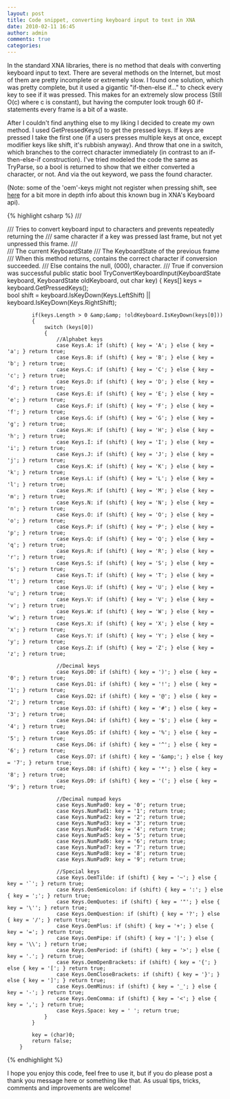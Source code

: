 ```yaml
---
layout: post
title: Code snippet, converting keyboard input to text in XNA
date: 2010-02-11 16:45
author: admin
comments: true
categories:
---
```

In the standard XNA libraries, there is no method that deals with converting keyboard input to text. There are several methods on the Internet, but most of them are pretty incomplete or extremely slow. I found one solution, which was pretty complete, but it used a gigantic "if-then-else if..."  to check every key to see if it was pressed. This makes for an extremely slow process (Still O(c) where c is constant), but having the computer look trough 60 if-statements every frame is a bit of a waste.

After I couldn't find anything else to my liking I decided to create my own method. I used GetPressedKeys() to get the pressed keys. If keys are pressed I take the first one (if a users presses multiple keys at once, except modifier keys like shift, it's rubbish anyway). And throw that one in a switch, which branches to the correct character immediately (in contrast to an if-then-else-if construction). I've tried modeled the code the same as TryParse, so a bool is returned to show that we either converted a character, or not. And via the out keyword, we pass the found character.

(Note: some of the 'oem'-keys might not register when pressing shift, see <a href="http://forums.xna.com/forums/p/28690/159838.aspx">here</a> for a bit more in depth info about this known bug in XNA's Keyboard api). 

{% highlight csharp %}
 /// <summary>
        /// Tries to convert keyboard input to characters and prevents repeatedly returning the 
        /// same character if a key was pressed last frame, but not yet unpressed this frame.
        /// </summary>
        /// <param name="keyboard">The current KeyboardState</param>
        /// <param name="oldKeyboard">The KeyboardState of the previous frame</param>
        /// <param name="key">When this method returns, contains the correct character if conversion succeeded.
        /// Else contains the null, (000), character.</param>
        /// <returns>True if conversion was successful</returns>
        public static bool TryConvertKeyboardInput(KeyboardState keyboard, KeyboardState oldKeyboard, out char key)
        {
            Keys[] keys = keyboard.GetPressedKeys();            
            bool shift = keyboard.IsKeyDown(Keys.LeftShift) || keyboard.IsKeyDown(Keys.RightShift);            
            
            if(keys.Length > 0 &amp;&amp; !oldKeyboard.IsKeyDown(keys[0]))
            {                
                switch (keys[0])
                {
                    //Alphabet keys
                    case Keys.A: if (shift) { key = 'A'; } else { key = 'a'; } return true;
                    case Keys.B: if (shift) { key = 'B'; } else { key = 'b'; } return true;
                    case Keys.C: if (shift) { key = 'C'; } else { key = 'c'; } return true;
                    case Keys.D: if (shift) { key = 'D'; } else { key = 'd'; } return true;
                    case Keys.E: if (shift) { key = 'E'; } else { key = 'e'; } return true;
                    case Keys.F: if (shift) { key = 'F'; } else { key = 'f'; } return true;
                    case Keys.G: if (shift) { key = 'G'; } else { key = 'g'; } return true;
                    case Keys.H: if (shift) { key = 'H'; } else { key = 'h'; } return true;
                    case Keys.I: if (shift) { key = 'I'; } else { key = 'i'; } return true;
                    case Keys.J: if (shift) { key = 'J'; } else { key = 'j'; } return true;
                    case Keys.K: if (shift) { key = 'K'; } else { key = 'k'; } return true;
                    case Keys.L: if (shift) { key = 'L'; } else { key = 'l'; } return true;
                    case Keys.M: if (shift) { key = 'M'; } else { key = 'm'; } return true;
                    case Keys.N: if (shift) { key = 'N'; } else { key = 'n'; } return true;
                    case Keys.O: if (shift) { key = 'O'; } else { key = 'o'; } return true;
                    case Keys.P: if (shift) { key = 'P'; } else { key = 'p'; } return true;
                    case Keys.Q: if (shift) { key = 'Q'; } else { key = 'q'; } return true;
                    case Keys.R: if (shift) { key = 'R'; } else { key = 'r'; } return true;
                    case Keys.S: if (shift) { key = 'S'; } else { key = 's'; } return true;
                    case Keys.T: if (shift) { key = 'T'; } else { key = 't'; } return true;
                    case Keys.U: if (shift) { key = 'U'; } else { key = 'u'; } return true;
                    case Keys.V: if (shift) { key = 'V'; } else { key = 'v'; } return true;
                    case Keys.W: if (shift) { key = 'W'; } else { key = 'w'; } return true;
                    case Keys.X: if (shift) { key = 'X'; } else { key = 'x'; } return true;
                    case Keys.Y: if (shift) { key = 'Y'; } else { key = 'y'; } return true;
                    case Keys.Z: if (shift) { key = 'Z'; } else { key = 'z'; } return true;

                    //Decimal keys
                    case Keys.D0: if (shift) { key = ')'; } else { key = '0'; } return true;
                    case Keys.D1: if (shift) { key = '!'; } else { key = '1'; } return true;
                    case Keys.D2: if (shift) { key = '@'; } else { key = '2'; } return true;
                    case Keys.D3: if (shift) { key = '#'; } else { key = '3'; } return true;
                    case Keys.D4: if (shift) { key = '$'; } else { key = '4'; } return true;
                    case Keys.D5: if (shift) { key = '%'; } else { key = '5'; } return true;
                    case Keys.D6: if (shift) { key = '^'; } else { key = '6'; } return true;
                    case Keys.D7: if (shift) { key = '&amp;'; } else { key = '7'; } return true;
                    case Keys.D8: if (shift) { key = '*'; } else { key = '8'; } return true;
                    case Keys.D9: if (shift) { key = '('; } else { key = '9'; } return true;

                    //Decimal numpad keys
                    case Keys.NumPad0: key = '0'; return true;
                    case Keys.NumPad1: key = '1'; return true;
                    case Keys.NumPad2: key = '2'; return true;
                    case Keys.NumPad3: key = '3'; return true;
                    case Keys.NumPad4: key = '4'; return true;
                    case Keys.NumPad5: key = '5'; return true;
                    case Keys.NumPad6: key = '6'; return true;
                    case Keys.NumPad7: key = '7'; return true;
                    case Keys.NumPad8: key = '8'; return true;
                    case Keys.NumPad9: key = '9'; return true;
                    
                    //Special keys
                    case Keys.OemTilde: if (shift) { key = '~'; } else { key = '`'; } return true;
                    case Keys.OemSemicolon: if (shift) { key = ':'; } else { key = ';'; } return true;
                    case Keys.OemQuotes: if (shift) { key = '"'; } else { key = '\''; } return true;
                    case Keys.OemQuestion: if (shift) { key = '?'; } else { key = '/'; } return true;
                    case Keys.OemPlus: if (shift) { key = '+'; } else { key = '='; } return true;
                    case Keys.OemPipe: if (shift) { key = '|'; } else { key = '\\'; } return true;
                    case Keys.OemPeriod: if (shift) { key = '>'; } else { key = '.'; } return true;
                    case Keys.OemOpenBrackets: if (shift) { key = '{'; } else { key = '['; } return true;
                    case Keys.OemCloseBrackets: if (shift) { key = '}'; } else { key = ']'; } return true;
                    case Keys.OemMinus: if (shift) { key = '_'; } else { key = '-'; } return true;
                    case Keys.OemComma: if (shift) { key = '<'; } else { key = ','; } return true;
                    case Keys.Space: key = ' '; return true;                                       
                }
            }

            key = (char)0;
            return false;           
        }
{% endhighlight %}

I hope you enjoy this code, feel free to use it, but if you do please post a thank you message here or something like that. As usual tips, tricks, comments and improvements are welcome!
